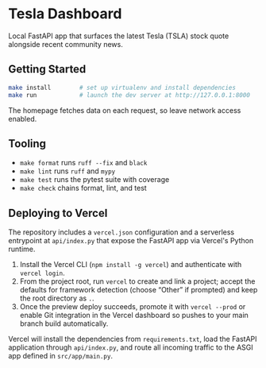 # Tesla Dashboard

Local FastAPI app that surfaces the latest Tesla (TSLA) stock quote alongside recent community news.

## Getting Started

```bash
make install        # set up virtualenv and install dependencies
make run            # launch the dev server at http://127.0.0.1:8000
```

The homepage fetches data on each request, so leave network access enabled.

## Tooling

- `make format` runs `ruff --fix` and `black`
- `make lint` runs `ruff` and `mypy`
- `make test` runs the pytest suite with coverage
- `make check` chains format, lint, and test

## Deploying to Vercel

The repository includes a `vercel.json` configuration and a serverless entrypoint at `api/index.py`
that expose the FastAPI app via Vercel's Python runtime.

1. Install the Vercel CLI (`npm install -g vercel`) and authenticate with `vercel login`.
2. From the project root, run `vercel` to create and link a project; accept the defaults for
   framework detection (choose “Other” if prompted) and keep the root directory as `.`.
3. Once the preview deploy succeeds, promote it with `vercel --prod` or enable Git integration in
   the Vercel dashboard so pushes to your main branch build automatically.

Vercel will install the dependencies from `requirements.txt`, load the FastAPI application through
`api/index.py`, and route all incoming traffic to the ASGI app defined in `src/app/main.py`.
